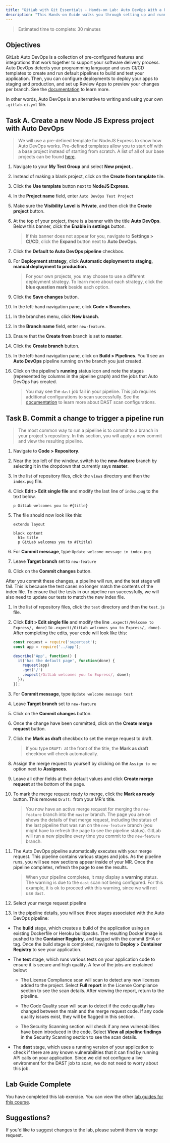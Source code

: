 ```yaml
---
title: "GitLab with Git Essentials - Hands-on Lab: Auto DevOps With a Predefined Project Template"
description: "This Hands-on Guide walks you through setting up and running an Auto DevOps pipeline."
---
```


> Estimated time to complete: 30 minutes

## Objectives

GitLab Auto DevOps is a collection of pre-configured features and integrations that work together to support your software delivery process. Auto DevOps detects your programming language and uses CI/CD templates to create and run default pipelines to build and test your application. Then, you can configure deployments to deploy your apps to staging and production, and set up Review Apps to preview your changes per branch. See the [documentation](https://docs.gitlab.com/ee/topics/autodevops/) to learn more.

In other words, Auto DevOps is an alternative to writing and using your own `.gitlab-ci.yml` file.

## Task A. Create a new Node JS Express project with Auto DevOps

> We will use a pre-defined template for NodeJS Express to show how Auto DevOps works. Pre-defined templates allow you to start off with a base project instead of starting from scratch. A list of all of our base projects can be found [here](https://gitlab.com/gitlab-org/project-templates).

1. Navigate to your **My Test Group** and select **New project**,.

1. Instead of making a blank project, click on the **Create from template** tile.

1. Click the **Use template** button next to **NodeJS Express**.

1. In the **Project name** field, enter `Auto DevOps Test Project`

1. Make sure the **Visibility Level** is **Private**, and then click the **Create project** button.

1. At the top of your project, there is a banner with the title **Auto DevOps**. Below this banner, click the **Enable in settings** button.

   > If this banner does not appear for you, navigate to **Settings > CI/CD**, click the **Expand** button next to **Auto DevOps**.

1. Click the **Default to Auto DevOps pipeline** checkbox.

1. For **Deployment strategy**, click **Automatic deployment to staging, manual deployment to production**.

   > For your own projects, you may choose to use a different deployment strategy. To learn more about each strategy, click the **blue question mark** beside each option.

1. Click the **Save changes** button.

1. In the left-hand navigation pane, click **Code > Branches**.

1. In the branches menu, click **New branch**.

1. In the **Branch name** field, enter `new-feature`.

1. Ensure that the **Create from** branch is set to **master**.

1. Click the **Create branch** button.

1. In the left-hand navigation pane, click on **Build > Pipelines**. You'll see an **Auto DevOps** pipeline running on the branch you just created.

1. Click on the pipeline's **running** status icon and note the stages (represented by columns in the pipeline graph) and the jobs that Auto DevOps has created.

   > You may see the `dast` job fail in your pipeline. This job requires additional configurations to scan successfully. See the [documentation](https://docs.gitlab.com/ee/user/application_security/dast/#configuration) to learn more about DAST scan configurations.

## Task B. Commit a change to trigger a pipeline run

> The most common way to run a pipeline is to commit to a branch in your project's repository. In this section, you will apply a new commit and view the resulting pipeline.

1. Navigate to **Code > Repository**.

1. Near the top left of the window, switch to the **new-feature** branch by selecting it in the dropdown that currently says **master**.

1. In the list of repository files, click the `views` directory and then the `index.pug` file.

1. Click **Edit > Edit single file** and modify the last line of `index.pug` to the text below.

   ```pug
   p GitLab welcomes you to #{title}
   ```

1. The file should now look like this:

   ```pug
   extends layout

   block content
     h1= title
     p GitLab welcomes you to #{title}
   ```

1. For **Commit message**, type `Update welcome message in index.pug`

1. Leave **Target branch** set to `new-feature`

1. Click on the **Commit changes** button.

After you commit these changes, a pipeline will run, and the test stage will fail. This is because the test cases no longer match the contents of the index file. To ensure that the tests in our pipeline run successfully, we will also need to update our tests to match the new index file.

1. In the list of repository files, click the `test` directory and then the `test.js` file.

1. Click **Edit > Edit single file** and modify the line `.expect(/Welcome to Express/, done)` to `.expect(/GitLab welcomes you to Express/, done)`. After completing the edits, your code will look like this:

   ```js
   const request = require('supertest');
   const app = require('../app');

   describe('App', function() {
     it('has the default page', function(done) {
       request(app)
       .get('/')
       .expect(/GitLab welcomes you to Express/, done);
     });
   });
   ```

1. For **Commit message**, type `Update welcome message test`

1. Leave **Target branch** set to `new-feature`

1. Click on the **Commit changes** button.

1. Once the change have been committed, click on the  **Create merge request** button.

1. Click the **Mark as draft** checkbox to set the merge request to draft.

   > If you type `DRAFT:` at the front of the title, the **Mark as draft** checkbox will check automatically.

1. Assign the merge request to yourself by clicking on the `Assign to me` option next to **Assignees**.

1. Leave all other fields at their default values and click **Create merge request** at the bottom of the page.

1. To mark the merge request ready to merge, click the **Mark as ready** button. This removes `Draft:` from your MR's title.

   > You now have an active merge request for merging the `new-feature` branch into the `master` branch. The page you are on shows the details of that merge request, including the status of the last pipeline that was run on the `new-feature` branch (you might have to refresh the page to see the pipeline status). GitLab will run a new pipeline every time you commit to the `new-feature` branch.

1. The Auto DevOps pipeline automatically executes with your merge request. This pipeline contains various stages and jobs. As the pipeline runs, you will see new sections appear inside of your MR. Once the pipeline completes, refresh the page to see the results.

   > When your pipeline completes, it may display a **warning** status. The warning is due to the `dast` scan not being configured. For this example, it is ok to proceed with this warning, since we will not use `dast`.

1. Select your merge request pipeline

1. In the pipeline details, you will see three stages associated with the Auto DevOps pipeline:

- The **build** stage, which creates a build of the application using an existing Dockerfile or Heroku buildpacks. The resulting Docker image is pushed to the **Container Registry**, and tagged with the commit SHA or tag. Once the build stage is completed, navigate to **Deploy > Container Registry** to see your application.

- The **test** stage, which runs various tests on your application code to ensure it is secure and high quality. A few of the jobs are explained below:

  - The License Compliance scan will scan to detect any new licenses added to the project. Select **Full report** in the License Compliance section to see the scan details. After viewing the report, return to the pipeline.

  - The Code Quality scan will scan to detect if the code quality has changed between the main and the merge request code. If any code quality issues exist, they will be flagged in this section.

  - The Security Scanning section will check if any new vulnerabilities have been introduced in the code. Select **View all pipeline findings** in the Security Scanning section to see the scan details.

- The **dast** stage, which uses a running version of your application to check if there are any known vulnerabilities that it can find by running API calls on your application. Since we did not configure a live environment for the DAST job to scan, we do not need to worry about this job.

## Lab Guide Complete

You have completed this lab exercise. You can view the other [lab guides for this course](/handbook/customer-success/professional-services-engineering/education-services/gitbasicshandson).

## Suggestions?

If you'd like to suggest changes to the lab, please submit them via merge request.
